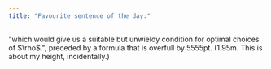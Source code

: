 ```yaml
---
title: "Favourite sentence of the day:"
---
```


<p>"which would give us a suitable but unwieldy condition for optimal
choices of $\rho$.", preceded by a formula that is overfull by 5555pt. (1.95m. This is about my height, incidentally.)</p>
